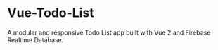 # Vue-Todo-List
A modular and responsive Todo List app built with Vue 2 and Firebase Realtime Database.

